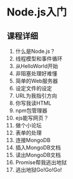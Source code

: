 Node.js入门
=============
## 课程详细

01. 什么是Node.js？
02. 线程模型和事件循环
03. 从HelloWorld开始
04. 非阻塞处理好难懂
05. 简单的Web服务器
06. 设定文件的设定
07. URL为我指引方向
08. 你写我读HTML
09. npm包管理器
10. ejs能写网页？
11. 做个小论坛
12. 表单的处理
13. 连接MongoDB
14. 插入MongoDB文档
15. 读出MongoDB文档
16. Promise帮我逃出地狱
17. 逃出地狱Go!Go!Go!
